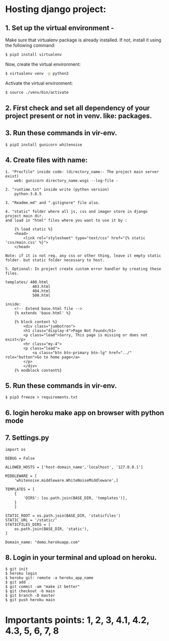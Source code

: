 # Hosting django project:

## 1. Set up the virtual environment -

Make sure that virtualenv package is already installed. If not, install it using the following command:
```bash
$ pip3 install virtualenv
```
Now, create the virtual environment:
```bash
$ virtualenv venv -p python3
```
Activate the virtual environment:
```bash
$ source ./venv/bin/activate
```
## 2. First check and set all dependency of your project present or not in venv. like: packages. 


## 3. Run these commands in vir-env.

    $ pip3 install gunicorn whitenoise

## 4. Create files with name:
    
    1. "Procfile" inside code: (directory_name:- The project main server exist)
        web: gunicorn directory_name.wsgi --log-file -

    2. "runtime.txt" inside write (python version)
        python-3.8.5

    3. "Readme.md" and ".gitignore" file also.

    4. "static" folder where all js, css and imager store in django project main dir.
    and load in "html" files where you want to use it by :
    
        {% load static %}
        <head>
            <link rel="stylesheet" type="text/css" href="{% static 'css/main.css' %}">
        </head>

    Note: if it is not req. any css or other thing, leave it empty static folder. but static folder necessary to host.

    5. Optional: In project create custom error handler by creating these files.

    templates/ 400.html
                403.html
                404.html
                500.html

    inside: 
        <!-- Extend base.html file -->
        {% extends 'base.html' %}

        {% block content %}
            <div class="jumbotron">
            <h1 class="display-4">Page Not Found</h1>
            <p class="lead">Sorry, This page is missing or does not exist</p>
            <hr class="my-4">
            <p class="lead">
                <a class="btn btn-primary btn-lg" href="../" role="button">Go to home page</a>
            </p>
            </div>
        {% endblock content%}            





## 5. Run these commands in vir-env.

    $ pip3 freeze > requirements.txt

## 6. login heroku make app on browser with python mode
   

## 7. Settings.py

    import os

    DEBUG = False

    ALLOWED_HOSTS = ['host-domain_name','localhost', '127.0.0.1']

    MIDDLEWARE = [
        'whitenoise.middleware.WhiteNoiseMiddleware',]

    TEMPLATES = [
        {
            'DIRS': [os.path.join(BASE_DIR, 'templates')],
        }
        ]    

    STATIC_ROOT = os.path.join(BASE_DIR, 'staticfiles')
    STATIC_URL = '/static/'
    STATICFILES_DIRS = [
        os.path.join(BASE_DIR, 'static'),
    ]  

    Domain_name: "demo.herokuapp.com"
    
## 8. Login in your terminal and upload on heroku.

    $ git init
    $ heroku login
    $ heroku git: remote -a heroku_app_name
    $ git add .
    $ git commit -am "make it better"
    $ git checkout -b main
    $ git branch -D master
    $ git push heroku main
    
# Importants points: 1, 2, 3, 4.1, 4.2, 4.3, 5, 6, 7, 8    
